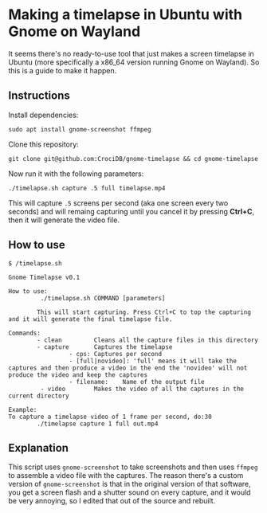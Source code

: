 # Making a timelapse in Ubuntu with Gnome on Wayland

It seems there's no ready-to-use tool that just makes a screen timelapse in Ubuntu (more specifically a x86_64 version running Gnome on Wayland). So this is a guide to make it happen. 

## Instructions

Install dependencies:

```shell
sudo apt install gnome-screenshot ffmpeg
```

Clone this repository:

```shell
git clone git@github.com:CrociDB/gnome-timelapse && cd gnome-timelapse
```

Now run it with the following parameters:

```shell
./timelapse.sh capture .5 full timelapse.mp4
```

This will capture `.5` screens per second (aka one screen every two seconds) and will remaing capturing until you cancel it by pressing **Ctrl+C**, then it will generate the video file.

## How to use

```shell
$ /timelapse.sh

Gnome Timelapse v0.1

How to use:
         ./timelapse.sh COMMAND [parameters]

        This will start capturing. Press Ctrl+C to top the capturing and it will generate the final timelapse file.

Commands:
        - clean         Cleans all the capture files in this directory
        - capture       Captures the timelapse
                 - cps: Captures per second
                 - [full|novideo]: 'full' means it will take the captures and then produce a video in the end the 'novideo' will not produce the video and keep the captures
                 - filename:    Name of the output file
         - video        Makes the video of all the captures in the current directory

Example:
To capture a timelapse video of 1 frame per second, do:30
        ./timelapse capture 1 full out.mp4
```

## Explanation

This script uses `gnome-screenshot` to take screenshots and then uses `ffmpeg` to assemble a video file with the captures. The reason there's a custom version of `gnome-screenshot` is that in the original version of that software, you get a screen flash and a shutter sound on every capture, and it would be very annoying, so I edited that out of the source and rebuilt.